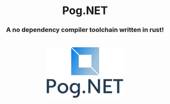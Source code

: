 <h1 align=center> Pog.NET
<h3 align=center><b> A no dependency compiler toolchain written in rust!
<br><br><p align="center">
 <img src="logo/vector/default-monochrome.svg" alt="drawing" width="200">
</p>